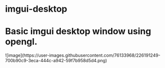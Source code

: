 # imgui-desktop

<h1> Basic imgui desktop window using opengl. </h1>
![image](https://user-images.githubusercontent.com/76133968/226191249-700b90c9-3eca-444c-a942-59f7b958d5d4.png)
